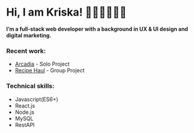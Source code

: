 # Hi, I am Kriska! 👧🏻🇵🇭👋🏼    

**I’m a full-stack web developer with a background in UX & UI design and digital marketing.**   
    
### Recent work:   
* [Arcadia](https://github.com/krdlange/arcadia) - Solo Project  
* [Recipe Haul](https://github.com/CodeOp-tech/FSPT12-final-project) - Group Project   
   
### Technical skills:   
* Javascript(ES6+)   
* React.js   
* Node.js   
* MySQL   
* RestAPI   

<!---
krdlange/krdlange is a ✨ special ✨ repository because its `README.md` (this file) appears on your GitHub profile.
You can click the Preview link to take a look at your changes.
--->
